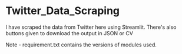# Twitter_Data_Scraping
I have scraped the data from Twitter here using Streamlit.
There's also buttons given to download the output in JSON or CV


Note - requirement.txt contains the versions of modules used.
